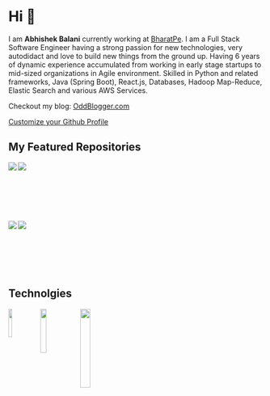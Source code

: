 # Hi 👋

<!--
**abhibalani/abhibalani** is a ✨ _special_ ✨ repository because its `README.md` (this file) appears on your GitHub profile.
-->

I am **Abhishek Balani** currently working at [BharatPe](https://BharatPe.com). I am a Full Stack Software Engineer having a strong passion for new technologies, very autodidact and love to build new things from the ground up. Having 6 years of dynamic experience accumulated from working in early stage startups to mid-sized organizations in Agile environment.
Skilled in Python and related frameworks, Java (Spring Boot), React.js, Databases, Hadoop Map-Reduce, Elastic Search and various AWS Services.

Checkout my blog: [OddBlogger.com](https://oddblogger.com)

[Customize your Github Profile](https://oddblogger.com/personalizing-github-profile/)

## My Featured Repositories

<a href="https://github.com/abhibalani/covid19-data-visualization">
  <img align="left" src="https://github-readme-stats.vercel.app/api/pin/?username=abhibalani&repo=covid19-data-visualization" />
</a>
<a href="https://github.com/abhibalani/tinder-bot-python">
  <img align="left" src="https://github-readme-stats.vercel.app/api/pin/?username=abhibalani&repo=tinder-bot-python" />
</a>

<br><br><br><br><br><br>

<a href="https://github.com/abhibalani/emr_lambda">
  <img align="left" src="https://github-readme-stats.vercel.app/api/pin/?username=abhibalani&repo=emr_lambda" />
</a>

<a href="https://github.com/abhibalani/crypto-watch">
  <img align="left" src="https://github-readme-stats.vercel.app/api/pin/?username=abhibalani&repo=crypto-watch" />
</a>


<br><br><br><br><br><br>


## Technolgies


  <img align="left" src="https://oddblogger.com/wp-content/uploads/2020/07/python-logo.png" width="12%"/>
  <img align="left" src="https://oddblogger.com/wp-content/uploads/2020/07/java-logo.png" width="15%"/>
  <img align="left" src="https://oddblogger.com/wp-content/uploads/2020/07/react-logo.png" width="20%"/>

